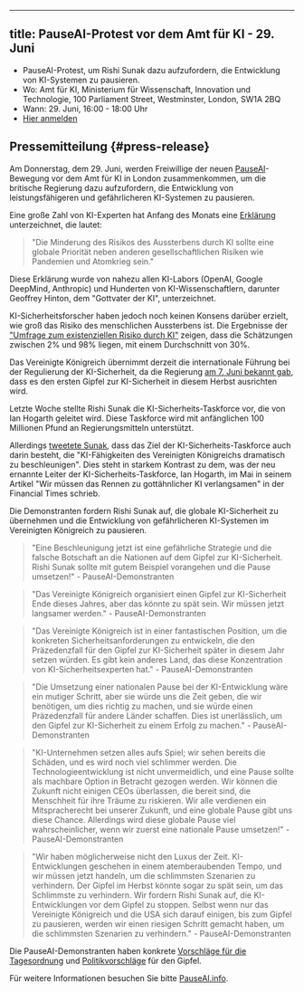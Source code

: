 

---
title: PauseAI-Protest vor dem Amt für KI - 29. Juni
---

- PauseAI-Protest, um Rishi Sunak dazu aufzufordern, die Entwicklung von KI-Systemen zu pausieren.
- Wo: Amt für KI, Ministerium für Wissenschaft, Innovation und Technologie, 100 Parliament Street, Westminster, London, SW1A 2BQ
- Wann: 29. Juni, 16:00 - 18:00 Uhr
- [Hier anmelden](https://forms.gle/t1FvzqaEBmZuBuXS7)

## Pressemitteilung {#press-release}

Am Donnerstag, dem 29. Juni, werden Freiwillige der neuen [PauseAI](http://pauseai.info)-Bewegung vor dem Amt für KI in London zusammenkommen, um die britische Regierung dazu aufzufordern, die Entwicklung von leistungsfähigeren und gefährlicheren KI-Systemen zu pausieren.

Eine große Zahl von KI-Experten hat Anfang des Monats eine [Erklärung](https://www.safe.ai/statement-on-ai-risk) unterzeichnet, die lautet:

> "Die Minderung des Risikos des Aussterbens durch KI sollte eine globale Priorität neben anderen gesellschaftlichen Risiken wie Pandemien und Atomkrieg sein."

Diese Erklärung wurde von nahezu allen KI-Labors (OpenAI, Google DeepMind, Anthropic) und Hunderten von KI-Wissenschaftlern, darunter Geoffrey Hinton, dem "Gottvater der KI", unterzeichnet.

KI-Sicherheitsforscher haben jedoch noch keinen Konsens darüber erzielt, wie groß das Risiko des menschlichen Aussterbens ist.
Die Ergebnisse der ["Umfrage zum existenziellen Risiko durch KI"](https://forum.effectivealtruism.org/posts/8CM9vZ2nnQsWJNsHx/existential-risk-from-ai-survey-results) zeigen, dass die Schätzungen zwischen 2% und 98% liegen, mit einem Durchschnitt von 30%.

Das Vereinigte Königreich übernimmt derzeit die internationale Führung bei der Regulierung der KI-Sicherheit, da die Regierung [am 7. Juni bekannt gab](https://www.gov.uk/government/news/uk-to-host-first-global-summit-on-artificial-intelligence), dass es den ersten Gipfel zur KI-Sicherheit in diesem Herbst ausrichten wird.

Letzte Woche stellte Rishi Sunak die KI-Sicherheits-Taskforce vor, die von Ian Hogarth geleitet wird.
Diese Taskforce wird mit anfänglichen 100 Millionen Pfund an Regierungsmitteln unterstützt.

Allerdings [tweetete Sunak](https://twitter.com/RishiSunak/status/1670355987457294337), dass das Ziel der KI-Sicherheits-Taskforce auch darin besteht, die "KI-Fähigkeiten des Vereinigten Königreichs dramatisch zu beschleunigen".
Dies steht in starkem Kontrast zu dem, was der neu ernannte Leiter der KI-Sicherheits-Taskforce, Ian Hogarth, im Mai in seinem Artikel "Wir müssen das Rennen zu gottähnlicher KI verlangsamen" in der Financial Times schrieb.

Die Demonstranten fordern Rishi Sunak auf, die globale KI-Sicherheit zu übernehmen und die Entwicklung von gefährlicheren KI-Systemen im Vereinigten Königreich zu pausieren.

> "Eine Beschleunigung jetzt ist eine gefährliche Strategie und die falsche Botschaft an die Nationen auf dem Gipfel zur KI-Sicherheit. Rishi Sunak sollte mit gutem Beispiel vorangehen und die Pause umsetzen!" - PauseAI-Demonstranten

> "Das Vereinigte Königreich organisiert einen Gipfel zur KI-Sicherheit Ende dieses Jahres, aber das könnte zu spät sein. Wir müssen jetzt langsamer werden." - PauseAI-Demonstranten

> "Das Vereinigte Königreich ist in einer fantastischen Position, um die konkreten Sicherheitsanforderungen zu entwickeln, die den Präzedenzfall für den Gipfel zur KI-Sicherheit später in diesem Jahr setzen würden. Es gibt kein anderes Land, das diese Konzentration von KI-Sicherheitsexperten hat." - PauseAI-Demonstranten

> "Die Umsetzung einer nationalen Pause bei der KI-Entwicklung wäre ein mutiger Schritt, aber sie würde uns die Zeit geben, die wir benötigen, um dies richtig zu machen, und sie würde einen Präzedenzfall für andere Länder schaffen. Dies ist unerlässlich, um den Gipfel zur KI-Sicherheit zu einem Erfolg zu machen." - PauseAI-Demonstranten

> "KI-Unternehmen setzen alles aufs Spiel; wir sehen bereits die Schäden, und es wird noch viel schlimmer werden. Die Technologieentwicklung ist nicht unvermeidlich, und eine Pause sollte als machbare Option in Betracht gezogen werden. Wir können die Zukunft nicht einigen CEOs überlassen, die bereit sind, die Menschheit für ihre Träume zu riskieren. Wir alle verdienen ein Mitspracherecht bei unserer Zukunft, und eine globale Pause gibt uns diese Chance. Allerdings wird diese globale Pause viel wahrscheinlicher, wenn wir zuerst eine nationale Pause umsetzen!" - PauseAI-Demonstranten

> "Wir haben möglicherweise nicht den Luxus der Zeit. KI-Entwicklungen geschehen in einem atemberaubenden Tempo, und wir müssen jetzt handeln, um die schlimmsten Szenarien zu verhindern. Der Gipfel im Herbst könnte sogar zu spät sein, um das Schlimmste zu verhindern. Wir fordern Rishi Sunak auf, die KI-Entwicklungen vor dem Gipfel zu stoppen. Selbst wenn nur das Vereinigte Königreich und die USA sich darauf einigen, bis zum Gipfel zu pausieren, werden wir einen riesigen Schritt gemacht haben, um die schlimmsten Szenarien zu verhindern." - PauseAI-Demonstranten

Die PauseAI-Demonstranten haben konkrete [Vorschläge für die Tagesordnung](/summit) und [Politikvorschläge](/proposal) für den Gipfel.

Für weitere Informationen besuchen Sie bitte [PauseAI.info](http://pauseai.info).